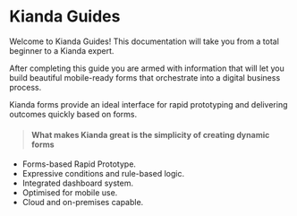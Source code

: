 # Kianda Guides

Welcome to Kianda Guides! This documentation will take you from a total beginner to a Kianda expert.

After completing this guide you are armed with information that will let you build beautiful mobile-ready forms that orchestrate into a digital business process. 

Kianda forms provide an ideal interface for rapid prototyping and delivering outcomes quickly based on forms.

> #### What makes Kianda great is the simplicity of creating dynamic forms

- Forms-based Rapid Prototype.
- Expressive conditions and rule-based logic.
- Integrated dashboard system.
- Optimised for mobile use.
- Cloud and on-premises capable.



